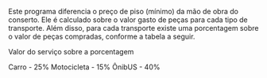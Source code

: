 
Este programa diferencia o preço de piso (mínimo) da mão de obra do conserto. Ele é calculado sobre o valor gasto de peças para cada tipo de transporte. Além disso, para cada transporte existe uma porcentagem sobre o valor de peças compradas, conforme a tabela a seguir.

Valor do serviço sobre a porcentagem

Carro - 25%
Motocicleta - 15%
ÔnibUS - 40%
